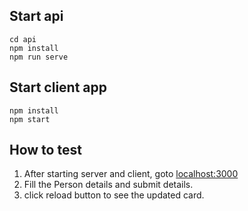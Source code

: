 ## Start api
    
    cd api
    npm install
    npm run serve

## Start client app

    npm install
    npm start

## How to test
1. After starting server and client, goto [localhost:3000](http://localhost:3000/)
2. Fill the Person details and submit details.
3. click reload button to see the updated card.
